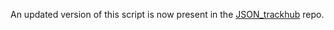 An updated version of this script is now present in the [JSON_trackhub](https://github.com/avikdatta/JSON_trackhub) repo.

